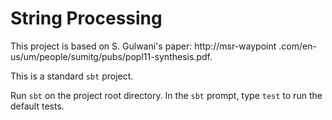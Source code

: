 # String Processing

This project is based on S. Gulwani's paper: http://msr-waypoint
.com/en-us/um/people/sumitg/pubs/popl11-synthesis.pdf.

This is a standard `sbt` project.

Run `sbt` on the project root directory. In the `sbt` prompt, type `test` to run the default tests.